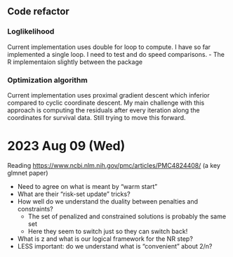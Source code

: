 ## Code refactor

### Loglikelihood

Current implementation uses double for loop to compute. I have so far implemented a single loop. I need to test and do speed comparisons.
	- The R implementaion slightly between the package

### Optimization algorithm 

Current implementation uses proximal gradient descent which inferior compared to cyclic coordinate descent. My main challenge with this approach is computing the residuals after every iteration along the coordinates for survival data. Still trying to move this forward.

2023 Aug 09 (Wed)
=================

Reading https://www.ncbi.nlm.nih.gov/pmc/articles/PMC4824408/ (a key glmnet paper)
* Need to agree on what is meant by “warm start”
* What are their “risk-set update” tricks?
* How well do we understand the duality between penalties and constraints?
	* The set of penalized and constrained solutions is probably the same set
	* Here they seem to switch just so they can switch back!
* What is z and what is our logical framework for the NR step?
* LESS important: do we understand what is “convenient” about 2/n?

